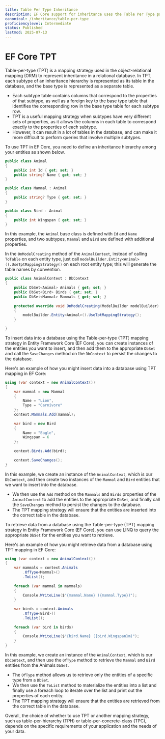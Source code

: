 ```yaml
---
title: Table Per Type Inheritance
description: EF Core support for inheritance uses the Table Per Type pattern
canonical: /inheritance/table-per-type
proficiencylevel: Intermediate
status: Published
lastmod: 2025-07-13
---
```


# EF Core TPT

Table-per-type (TPT) is a mapping strategy used in the object-relational mapping (ORM) to represent inheritance in a relational database. In TPT, each subtype of an inheritance hierarchy is represented as its table in the database, and the base type is represented as a separate table. 

 - Each subtype table contains columns that correspond to the properties of that subtype, as well as a foreign key to the base type table that identifies the corresponding row in the base type table for each subtype row.
 - TPT is a useful mapping strategy when subtypes have very different sets of properties, as it allows the columns in each table to correspond exactly to the properties of each subtype. 
 - However, it can result in a lot of tables in the database, and can make it more difficult to perform queries that involve multiple subtypes. 

To use TPT in EF Core, you need to define an inheritance hierarchy among your entities as shown below.

```csharp
public class Animal
{
    public int Id { get; set; }
    public string? Name { get; set; }
}

public class Mammal : Animal
{
    public string? Type { get; set; }
}

public class Bird : Animal
{
    public int Wingspan { get; set; }
}
```

In this example, the `Animal` base class is defined with `Id` and `Name` properties, and two subtypes, `Mammal` and `Bird` are defined with additional properties.

In the `OnModelCreating` method of the `AnimalContext`, instead of calling `ToTable` on each entity type, just call `modelBuilder.Entity<Animal>().UseTptMappingStrategy()` on each root entity type; this will generate the table names by convention. 

```csharp
public class AnimalContext : DbContext
{
    public DbSet<Animal> Animals { get; set; }
    public DbSet<Bird> Birds { get; set; }
    public DbSet<Mammal> Mammals { get; set; }
	
    protected override void OnModelCreating(ModelBuilder modelBuilder)
    {
        modelBuilder.Entity<Animal>().UseTptMappingStrategy();
    }

}
```

To insert data into a database using the Table-per-type (TPT) mapping strategy in Entity Framework Core (EF Core), you can create instances of the entities you want to insert, and then add them to the appropriate `DbSet` and call the `SaveChanges` method on the `DbContext` to persist the changes to the database.

Here's an example of how you might insert data into a database using TPT mapping in EF Core:

```csharp
using (var context = new AnimalContext())
{
    var mammal = new Mammal
    {
        Name = "Lion",
        Type = "Carnivore"
    };
    context.Mammals.Add(mammal);
	
    var bird = new Bird
    {
        Name = "Eagle",
        Wingspan = 6
    };
	
    context.Birds.Add(bird);
	
    context.SaveChanges();
}
```

In this example, we create an instance of the `AnimalContext`, which is our `DbContext`, and then create two instances of the `Mammal` and `Bird` entities that we want to insert into the database. 

 - We then use the `Add` method on the `Mammals` and `Birds` properties of the `AnimalContext` to add the entities to the appropriate `DbSet`, and finally call the `SaveChanges` method to persist the changes to the database. 
 - The TPT mapping strategy will ensure that the entities are inserted into the correct table in the database.

To retrieve data from a database using the Table-per-type (TPT) mapping strategy in Entity Framework Core (EF Core), you can use LINQ to query the appropriate `DbSet` for the entities you want to retrieve.

Here's an example of how you might retrieve data from a database using TPT mapping in EF Core:

```csharp
using (var context = new AnimalContext())
{
    var mammals = context.Animals
        .OfType<Mammal>()
        .ToList();
	
    foreach (var mammal in mammals)
    {
        Console.WriteLine($"{mammal.Name} ({mammal.Type})");
    }
	
    var birds = context.Animals
        .OfType<Bird>()
        .ToList();
	
    foreach (var bird in birds)
    {
        Console.WriteLine($"{bird.Name} ({bird.Wingspan}m)");
    }
}
```

In this example, we create an instance of the `AnimalContext`, which is our `DbContext`, and then use the `OfType` method to retrieve the `Mammal` and `Bird` entities from the Animals `DbSet`. 

 - The `OfType` method allows us to retrieve only the entities of a specific type from a `DbSet`. 
 - We then use the `ToList` method to materialize the entities into a list and finally use a foreach loop to iterate over the list and print out the properties of each entity. 
 - The TPT mapping strategy will ensure that the entities are retrieved from the correct table in the database.

Overall, the choice of whether to use TPT or another mapping strategy, such as table-per-hierarchy (TPH) or table-per-concrete-class (TPC), depends on the specific requirements of your application and the needs of your data.
